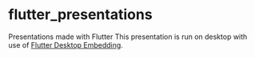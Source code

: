 # flutter_presentations

Presentations made with Flutter
This presentation is run on desktop with use of
[Flutter Desktop Embedding](https://github.com/google/flutter-desktop-embedding).
